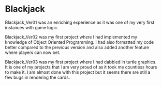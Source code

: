 # Blackjack

Blackjack_Ver01 was an enriching experience as it was one of my very first instances with game logic.

Blackjack_Ver02 was my first project where I had implemented my knowledge of Object Oriented Programming. I had also formatted my code better compared to the previous version and also added another feature where players can now bet.

Blackjack_Ver03 was my first project where I had dabbled in turtle graphics. It is one of my projects that I am very proud of as it took me countless hours to make it. I am almost done with this project but it seems there are still a few bugs in rendering the cards.
